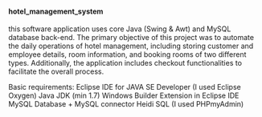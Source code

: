 #### hotel_management_system
this software application uses core Java (Swing & Awt) and MySQL database back-end. The primary objective of this project was to automate the daily operations of hotel management, including storing customer and employee details, room information, and booking rooms of two different types. Additionally, the application includes checkout functionalities to facilitate the overall process.

Basic requirements:
Eclipse IDE for JAVA SE Developer (I used Eclipse Oxygen) Java JDK (min 1.7) Windows Builder Extension in Eclipse IDE MySQL Database + 
MySQL connector Heidi SQL (I used PHPmyAdmin) 

